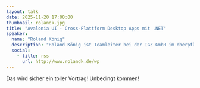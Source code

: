 ```yaml
---
layout: talk
date: 2025-11-20 17:00:00
thumbnail: rolandk.jpg
title: "Avalonia UI - Cross-Plattform Desktop Apps mit .NET"
speaker:
  name: "Roland König"
  description: "Roland König ist Teamleiter bei der IGZ GmbH im oberpfälzischen Falkenberg und arbeitet dort zusammen mit seinem Team an den neusten technologischen Innovationen im Bereich der Logistik/Industrie 4.0. Daneben schlägt sein Herz auch privat klar für Softwareentwicklung, beispielsweise bei der Entwicklung der OpenSource 3D-Engine Seeing#. Er ist hauptsächlich in der Programmiersprache C# unterwegs und setzt dabei je nach Projekterfordernissen entweder auf das große .NET Framework oder .NET Core."
  social:
    - title: rss
      url: http://www.rolandk.de/wp
---
```

Das wird sicher ein toller Vortrag! Unbedingt kommen!
